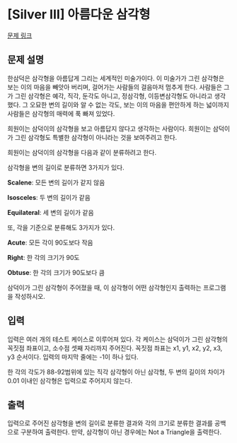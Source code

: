 # [Silver III] 아름다운 삼각형

[문제 링크](https://www.acmicpc.net/problem/4771) 

## 문제 설명

<p>
	한삼덕은 삼각형을 아름답게 그리는 세계적인 미술가이다. 이 미술가가 그린 삼각형은 보는 이의 마음을 빼앗아 버리며, 걸어가는 사람들의 걸음마저 멈추게 한다. 사람들은 그가 그린 삼각형은 예각, 직각, 둔각도 아니고, 정삼각형, 이등변삼각형도 아니라고 생각했다. 그 오묘한 변의 길이와 알 수 없는 각도, 보는 이의 마음을 편안하게 하는 넓이까지 사람들은 삼각형의 매력에 푹 빠져 있었다.</p>

<p>
	희원이는 삼덕이의 삼각형을 보고 아름답지 않다고 생각하는 사람이다. 희원이는 삼덕이가 그린 삼각형도 특별한 삼각형이 아니라는 것을 보여주려고 한다.</p>

<p>
	희원이는 삼덕이의 삼각형을 다음과 같이 분류하려고 한다.</p>

<p>
	삼각형을 변의 길이로 분류하면 3가지가 있다.</p>

<p>
	<strong>Scalene</strong>: 모든 변의 길이가 같지 않음</p>
<p>
	<strong>Isosceles</strong>: 두 변의 길이가 같음</p>
<p>
	<strong>Equilateral</strong>: 세 변의 길이가 같음</p>

<p>
	또, 각을 기준으로 분류해도 3가지가 있다.</p>
<p>
	<strong>Acute</strong>: 모든 각이 90도보다 작음</p>
<p>
	<strong>Right</strong>: 한 각의 크기가 90도</p>
<p>
	<strong>Obtuse</strong>: 한 각의 크기가 90도보다 큼</p>

<p>
	삼덕이가 그린 삼각형이 주어졌을 때, 이 삼각형이 어떤 삼각형인지 출력하는 프로그램을 작성하시오.</p>

## 입력 

 <p>
	입력은 여러 개의 테스트 케이스로 이루어져 있다. 각 케이스는 삼덕이가 그린 삼각형의 꼭짓점 좌표이고, 소수점 셋째 자리까지 주어진다. 꼭짓점 좌표는 x1, y1, x2, y2, x3, y3 순서이다. 입력의 마지막 줄에는 -1이 하나 있다.</p>

<p>
	한 각의 각도가 88-92범위에 있는 직각 삼각형이 아닌 삼각형, 두 변의 길이의 차이가 0.01 이내인 삼각형은 입력으로 주어지지 않는다.</p>

## 출력 

 <p>
	입력으로 주어진 삼각형을 변의 길이로 분류한 결과와 각의 크기로 분류한 결과를 공백으로 구분하여 출력한다. 만약, 삼각형이 아닌 경우에는 Not a Triangle을 출력한다.</p>

